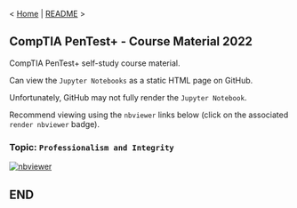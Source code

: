 < [Home](https://github.com/SeanOhAileasa) | [README](https://github.com/SeanOhAileasa/ptp-professionalism-and-integrity/blob/main/README.md) >

## CompTIA PenTest+ - Course Material 2022

CompTIA PenTest+ self-study course material.

Can view the ``Jupyter Notebooks`` as a static HTML page on GitHub.

Unfortunately, GitHub may not fully render the ``Jupyter Notebook``.

Recommend viewing using the ``nbviewer`` links below (click on the associated ``render nbviewer`` badge).

### Topic: ``Professionalism and Integrity``

[![nbviewer](https://raw.githubusercontent.com/jupyter/design/master/logos/Badges/nbviewer_badge.svg)](https://nbviewer.jupyter.org/github/SeanOhAileasa/ptp-professionalism-and-integrity/blob/main/ptp-professionalism-and-integrity.ipynb)

## END